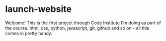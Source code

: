 # launch-website

Welcome!
This is the first project through Code Institute I'm doing as part of the course.
html, css, python, javascript, git, github and so on - all this comes in pretty handy.